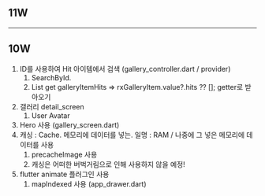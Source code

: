## 11W

---

## 10W

1. ID를 사용하여 Hit 아이템에서 검색 (gallery_controller.dart / provider)
   1. SearchById.
   2. List<GalleryItemHits> get galleryItemHits => rxGalleryItem.value?.hits ?? []; getter로 받아오기
2. 갤러리 detail_screen
   1. User Avatar
3. Hero 사용 (gallery_screen.dart)
4. 캐싱 : Cache. 메모리에 데이터를 넣는. 일명 : RAM / 나중에 그 넣은 메모리에 데이터를 사용
   1. precacheImage 사용
   2. 캐싱은 어떠한 버벅거림으로 인해 사용하지 않을 예정!
5. flutter animate 플러그인 사용
   1. mapIndexed 사용 (app_drawer.dart)
